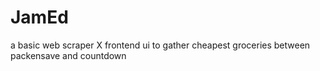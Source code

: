 # JamEd
a basic web scraper X frontend ui to gather cheapest groceries between packensave and countdown
